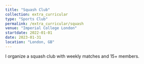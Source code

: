 ```yaml
---
title: "Squash Club"
collection: extra_curricular
type: "Sports Club"
permalink: /extra_curricular/squash
venue: "Imperial College London"
startdate: 2022-01-01
date: 2023-01-31
location: "London, GB"
---
```


I organize a squash club with weekly matches and 15+ members.
